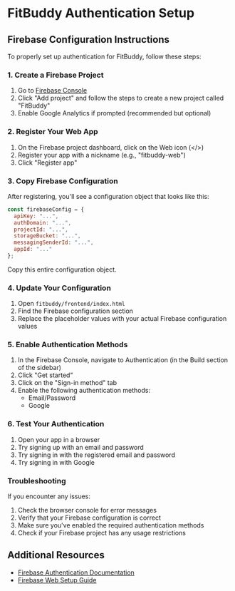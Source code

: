 # FitBuddy Authentication Setup

## Firebase Configuration Instructions

To properly set up authentication for FitBuddy, follow these steps:

### 1. Create a Firebase Project

1. Go to [Firebase Console](https://console.firebase.google.com/)
2. Click "Add project" and follow the steps to create a new project called "FitBuddy"
3. Enable Google Analytics if prompted (recommended but optional)

### 2. Register Your Web App

1. On the Firebase project dashboard, click on the Web icon (</>) 
2. Register your app with a nickname (e.g., "fitbuddy-web")
3. Click "Register app"

### 3. Copy Firebase Configuration

After registering, you'll see a configuration object that looks like this:

```javascript
const firebaseConfig = {
  apiKey: "...",
  authDomain: "...",
  projectId: "...",
  storageBucket: "...",
  messagingSenderId: "...",
  appId: "..."
};
```

Copy this entire configuration object.

### 4. Update Your Configuration

1. Open `fitbuddy/frontend/index.html`
2. Find the Firebase configuration section
3. Replace the placeholder values with your actual Firebase configuration values

### 5. Enable Authentication Methods

1. In the Firebase Console, navigate to Authentication (in the Build section of the sidebar)
2. Click "Get started"
3. Click on the "Sign-in method" tab
4. Enable the following authentication methods:
   - Email/Password
   - Google

### 6. Test Your Authentication

1. Open your app in a browser
2. Try signing up with an email and password
3. Try signing in with the registered email and password
4. Try signing in with Google

### Troubleshooting

If you encounter any issues:

1. Check the browser console for error messages
2. Verify that your Firebase configuration is correct
3. Make sure you've enabled the required authentication methods
4. Check if your Firebase project has any usage restrictions

## Additional Resources

- [Firebase Authentication Documentation](https://firebase.google.com/docs/auth)
- [Firebase Web Setup Guide](https://firebase.google.com/docs/web/setup) 